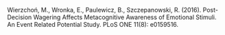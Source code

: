 ﻿---
layout: post
date:   2016-01-07 09:00:00
pdf: 
link: http://journals.plos.org/plosone/article?id=10.1371/journal.pone.0159516
categories: article
---

Wierzchoń, M., Wronka, E., Paulewicz, B., Szczepanowski, R. (2016). Post-Decision Wagering Affects Metacognitive Awareness of Emotional Stimuli. An Event Related Potential Study. PLoS ONE 11(8): e0159516.
